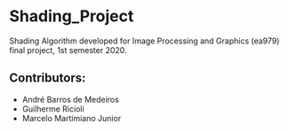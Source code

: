 # Shading_Project
Shading Algorithm developed for Image Processing and Graphics (ea979) final project, 1st semester 2020.

## Contributors:
  - André Barros de Medeiros
  - Guilherme Ricioli
  - Marcelo Martimiano Junior
